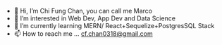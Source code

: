 - 👋 Hi, I’m Chi Fung Chan, you can call me Marco
- 👀 I’m interested in Web Dev, App Dev and Data Science
- 🌱 I’m currently learning MERN/ React+Sequelize+PostgresSQL Stack
- 📫 How to reach me ... cf.chan0318@gmail.com

<!---
cfchan0318/cfchan0318 is a ✨ special ✨ repository because its `README.md` (this file) appears on your GitHub profile.
You can click the Preview link to take a look at your changes.
--->
